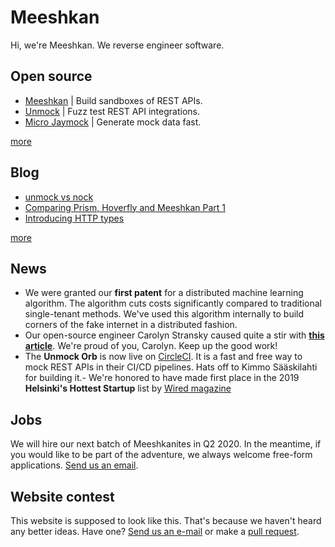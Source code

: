 # Meeshkan

Hi, we're Meeshkan.  We reverse engineer software.

## Open source

- [Meeshkan](https://github.com/meeshkan/meeshkan) | Build sandboxes of REST APIs.
- [Unmock](https://github.com/meeshkan/unmock) | Fuzz test REST API integrations.
- [Micro Jaymock](https://github.com/meeshkan/micro-jaymock) | Generate mock data fast.

[more](https://github.com/meeshkan)

## Blog

- [unmock vs nock](/2020-02-08-unmock-vs-nock/)
- [Comparing Prism, Hoverfly and Meeshkan Part 1](/2020-02-18-comparing-prism-hoverfly-and-meeshkan-part-1)
- [Introducing HTTP types](2020-02-18-introducing-http-types)

[more](/blog)

## News

- We were granted our **first patent** for a distributed machine learning algorithm. The algorithm cuts costs significantly compared to traditional single-tenant methods. We've used this algorithm internally to build corners of the fake internet in a distributed fashion.</li>
- Our open-source engineer Carolyn Stransky caused quite a stir with [**this article**](https://dev.to/meeshkan/how-to-remove-condescending-language-from-documentation-4a5p). We're proud of you, Carolyn. Keep up the good work!
- The **Unmock Orb** is now live on [CircleCI](https://circleci.com/orbs/registry/orb/unmock/unmock). It is a fast and free way to mock REST APIs in their CI/CD pipelines. Hats off to Kimmo Sääskilahti for building it.- We're honored to have made first place in the 2019 **Helsinki's Hottest Startup** list by [Wired magazine](https://www.wired.co.uk/article/best-startups-in-helsinki-2019)

## Jobs

We will hire our next batch of Meeshkanites in Q2 2020. In the meantime, if you would like to be part of the adventure, we always welcome free-form applications. [Send us an email](mailto:jobs@meeshkan.com).

## Website contest

This website is supposed to look like this.  That's because we haven't heard any better ideas.  Have one?  [Send us an e-mail](mailto:webmaster@meeshkan.com) or make a [pull request](https://github.com/meeshkan/worlds-greatest-website).